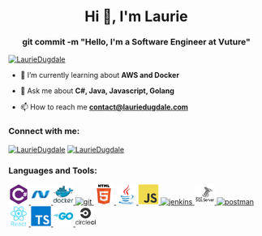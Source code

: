 <h1 align="center">Hi 👋, I'm Laurie</h1>
<h3 align="center">git commit -m "Hello, I'm a Software Engineer at Vuture"</h3>

<p align="left"> <a href="https://twitter.com/LaurieDugdale" target="blank"><img src="https://img.shields.io/twitter/follow/LaurieDugdale?logo=twitter&style=for-the-badge" alt="LaurieDugdale" /></a> </p>


- 🌱 I’m currently learning about **AWS and Docker**

- 💬 Ask me about **C#, Java, Javascript, Golang**

- 📫 How to reach me **contact@lauriedugdale.com**


<h3 align="left">Connect with me:</h3>
<p align="left">
<a href="https://twitter.com/LaurieDugdale" target="blank"><img align="center" src="https://cdn.jsdelivr.net/npm/simple-icons@3.0.1/icons/twitter.svg" alt="LaurieDugdale" height="30" width="40" /></a>
<a href="https://www.youtube.com/channel/UC4PGvJYDnUwpg_OoVTu6a7A" target="blank"><img align="center" src="https://cdn.jsdelivr.net/npm/simple-icons@3.0.1/icons/youtube.svg" alt="LaurieDugdale" height="30" width="40" /></a>
</p>

<h3 align="left">Languages and Tools:</h3>
<p align="left">
	<a href="https://docs.microsoft.com/en-us/dotnet/csharp/" target="_blank"> <img src="https://raw.githubusercontent.com/devicons/devicon/master/icons/csharp/csharp-plain.svg" alt="css3" width="40" height="40"/> </a> 	
	<a href="https://dotnet.microsoft.com/en-us/" target="_blank"> <img src="https://raw.githubusercontent.com/devicons/devicon/master/icons/dot-net/dot-net-original.svg" alt="css3" width="40" height="40"/> </a> 
	<a href="https://www.docker.com/" target="_blank"> <img src="https://raw.githubusercontent.com/devicons/devicon/master/icons/docker/docker-original-wordmark.svg" alt="docker" width="40" height="40"/> </a> 
	<a href="https://git-scm.com/" target="_blank"> <img src="https://www.vectorlogo.zone/logos/git-scm/git-scm-icon.svg" alt="git" width="40" height="40"/> </a> 
	<a href="https://www.w3.org/html/" target="_blank"> <img src="https://raw.githubusercontent.com/devicons/devicon/master/icons/html5/html5-original-wordmark.svg" alt="html5" width="40" height="40"/> </a> 
	<a href="https://www.java.com" target="_blank"> <img src="https://raw.githubusercontent.com/devicons/devicon/master/icons/java/java-original.svg" alt="java" width="40" height="40"/> </a> 
	<a href="https://developer.mozilla.org/en-US/docs/Web/JavaScript" target="_blank"> <img src="https://raw.githubusercontent.com/devicons/devicon/master/icons/javascript/javascript-original.svg" alt="javascript" width="40" height="40"/> </a> 
	<a href="https://www.jenkins.io" target="_blank"> <img src="https://www.vectorlogo.zone/logos/jenkins/jenkins-icon.svg" alt="jenkins" width="40" height="40"/> </a>
	<a href="https://www.microsoft.com/en-gb/sql-server/sql-server-downloads" target="_blank"> <img src="https://raw.githubusercontent.com/devicons/devicon/master/icons/microsoftsqlserver/microsoftsqlserver-plain-wordmark.svg" alt="mysql" width="40" height="40"/> </a> 
	<a href="https://postman.com" target="_blank"> <img src="https://www.vectorlogo.zone/logos/getpostman/getpostman-icon.svg" alt="postman" width="40" height="40"/> </a> 
	<a href="https://reactjs.org/" target="_blank"> <img src="https://raw.githubusercontent.com/devicons/devicon/master/icons/react/react-original-wordmark.svg" alt="react" width="40" height="40"/> </a> 
	<a href="https://www.typescriptlang.org/" target="_blank"> <img src="https://raw.githubusercontent.com/devicons/devicon/master/icons/typescript/typescript-original.svg" alt="react" width="40" height="40"/> </a> 
	<a href="https://go.dev/" target="_blank"> <img src="https://raw.githubusercontent.com/devicons/devicon/master/icons/go/go-original-wordmark.svg" alt="react" width="40" height="40"/> </a> 
	<a href="https://circleci.com/" target="_blank"> <img src="https://raw.githubusercontent.com/devicons/devicon/master/icons/circleci/circleci-plain-wordmark.svg" alt="react" width="40" height="40"/> </a> 

<!--
**LDugdale/LDugdale** is a ✨ _special_ ✨ repository because its `README.md` (this file) appears on your GitHub profile.

Here are some ideas to get you started:

- 🔭 I’m currently working on ...
- 🌱 I’m currently learning about AWS and docker.
- 💬 Ask me about ...
- 📫 How to reach me: ...
- 😄 Pronouns: ...
- ⚡ Fun fact: ...
-->

